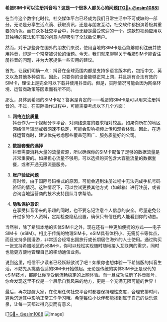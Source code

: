 **希腊SIM卡可以注册抖音吗？这是一个很多人都关心的问题[[TG💪+ @esim1088](https://t.me/s/esim1088)]**

在当今这个数字化时代，社交媒体平台已经成为我们日常生活中不可或缺的一部分。无论是分享生活点滴、获取资讯，还是与朋友互动，社交软件都扮演着极其重要的角色。而在众多社交平台中，抖音无疑是最受欢迎的一个。这款短视频应用以其独特的算法和丰富的创意内容吸引了全球数亿用户。

然而，对于那些身在国外的朋友们来说，使用当地的SIM卡是否能够顺利注册并使用抖音，却是一个常常被讨论的话题。今天，我们就来聊聊关于希腊SIM卡能否注册抖音的问题，并为大家提供一些实用的建议。

首先，让我们明确一点：抖音在全球范围内都是支持多语言版本的，包括中文、英文以及其他多种语言。因此，只要你的设备能够正常上网，并且拥有合法有效的SIM卡，理论上是完全可以下载并使用抖音的。但是，实际情况可能会因为网络环境、运营商政策等因素而有所不同。

那么，具体到希腊的SIM卡呢？答案是肯定的——希腊的SIM卡是可以用来注册抖音的。不过，在实际操作过程中，可能需要考虑以下几个方面：

1. **网络连接质量**  
   抖音作为一个视频分享平台，对网络速度的要求相对较高。如果你所在的地区网络信号较弱或者网速不稳定，可能会影响视频上传和观看体验。因此，在选择运营商时，建议优先考虑那些覆盖范围广、服务质量好的公司。

2. **数据套餐的选择**  
   抖音需要消耗大量的流量资源，所以确保你的SIM卡配备了足够的数据流量是非常重要的。如果担心流量不够用，可以选择购买包含大容量流量的数据套餐，或者开通无限流量服务。

3. **账户验证问题**  
   有时候，由于国际号码格式的原因，可能会遇到注册过程中无法完成手机号码验证的情况。这种情况下，可以尝试更换其他方式（如邮箱）进行注册，或者咨询当地运营商的技术支持团队寻求帮助。

4. **隐私保护意识**  
   在享受抖音带来的乐趣的同时，也不要忘记注意个人信息的安全。尽量避免公开过多的个人资料，定期检查隐私设置，确保只有信任的人能看到你的动态。

当然啦，除了希腊本地的实体SIM卡之外，现在还有一种更加便捷的方式——电子SIM卡（eSIM）。相比于传统的物理SIM卡，eSIM具有体积小、无需剪卡等优点，而且支持多国漫游，非常适合经常出国旅行或长期居住海外的人士使用。通过购买一张支持希腊地区的eSIM卡，你可以轻松实现随时随地接入互联网的需求，同时也能更方便地管理自己的移动通信业务。

说到这里，相信不少读者已经跃跃欲试了吧！如果你也想体验一下希腊版的抖音生活，不妨先从挑选合适的SIM卡开始做起。无论是传统的实体SIM卡还是现代的eSIM技术，都能让你享受到流畅稳定的上网体验。而一旦成功注册了抖音账号，你会发现这里不仅是一个展示自我风采的地方，更是一个充满无限可能的世界！

最后，再次提醒大家，在使用任何社交平台时都要保持理性态度，合理安排时间，避免沉迷其中影响正常工作学习哦。希望每位小伙伴都能找到属于自己的快乐源泉，让每一天都过得充实而有意义。

[[TG💪+ @esim1088](https://t.me/s/esim1088) ![Image](https://i.postimg.cc/4NQfJmqS/Snipaste-2025-05-13-00-14-12.png)]